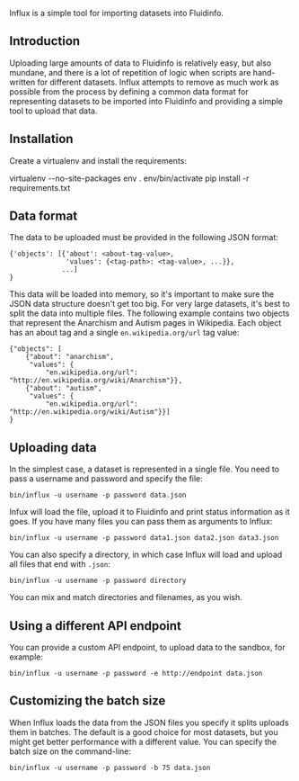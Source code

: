 Influx is a simple tool for importing datasets into Fluidinfo.


Introduction
------------

Uploading large amounts of data to Fluidinfo is relatively easy, but
also mundane, and there is a lot of repetition of logic when scripts
are hand-written for different datasets.  Influx attempts to remove as
much work as possible from the process by defining a common data
format for representing datasets to be imported into Fluidinfo and
providing a simple tool to upload that data.


Installation
------------

Create a virtualenv and install the requirements:

  virtualenv --no-site-packages env
  . env/bin/activate
  pip install -r requirements.txt


Data format
-----------

The data to be uploaded must be provided in the following JSON format:

    {'objects': [{'about': <about-tag-value>,
                  'values': {<tag-path>: <tag-value>, ...}},
                 ...]
    }

This data will be loaded into memory, so it's important to make sure
the JSON data structure doesn't get too big.  For very large datasets,
it's best to split the data into multiple files.  The following
example contains two objects that represent the Anarchism and Autism
pages in Wikipedia.  Each object has an about tag and a single
`en.wikipedia.org/url` tag value:

    {"objects": [
        {"about": "anarchism",
         "values": {
             "en.wikipedia.org/url": "http://en.wikipedia.org/wiki/Anarchism"}},
        {"about": "autism",
         "values": {
             "en.wikipedia.org/url": "http://en.wikipedia.org/wiki/Autism"}}]
    }


Uploading data
--------------

In the simplest case, a dataset is represented in a single file.  You
need to pass a username and password and specify the file:

    bin/influx -u username -p password data.json

Infux will load the file, upload it to Fluidinfo and print status
information as it goes.  If you have many files you can pass them as
arguments to Influx:

    bin/influx -u username -p password data1.json data2.json data3.json

You can also specify a directory, in which case Influx will load and
upload all files that end with `.json`:

    bin/influx -u username -p password directory

You can mix and match directories and filenames, as you wish.


Using a different API endpoint
------------------------------

You can provide a custom API endpoint, to upload data to the sandbox,
for example:

    bin/influx -u username -p password -e http://endpoint data.json


Customizing the batch size
--------------------------

When Influx loads the data from the JSON files you specify it splits
uploads them in batches.  The default is a good choice for most
datasets, but you might get better performance with a different value.
You can specify the batch size on the command-line:

    bin/influx -u username -p password -b 75 data.json
